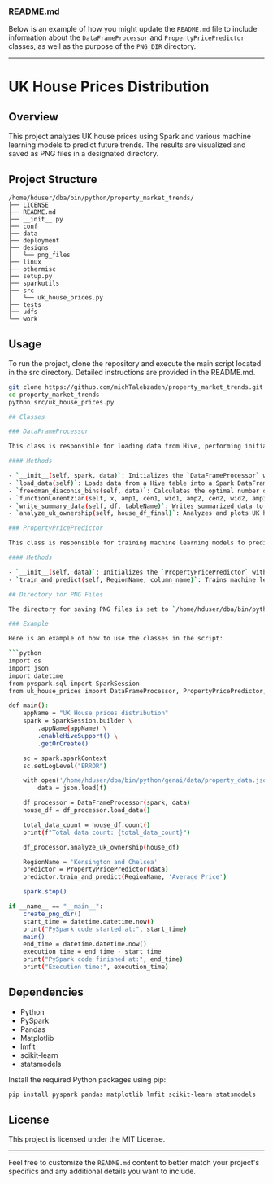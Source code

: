 ### README.md

Below is an example of how you might update the `README.md` file to include information about the `DataFrameProcessor` and `PropertyPricePredictor` classes, as well as the purpose of the `PNG_DIR` directory.

---

# UK House Prices Distribution

## Overview

This project analyzes UK house prices using Spark and various machine learning models to predict future trends. The results are visualized and saved as PNG files in a designated directory.

## Project Structure

```
/home/hduser/dba/bin/python/property_market_trends/
├── LICENSE
├── README.md
├── __init__.py
├── conf
├── data
├── deployment
├── designs
│   └── png_files
├── linux
├── othermisc
├── setup.py
├── sparkutils
├── src
│   └── uk_house_prices.py
├── tests
├── udfs
└── work
```

## Usage

To run the project, clone the repository and execute the main script located in the src directory. Detailed instructions are provided in the README.md.


```bash
git clone https://github.com/michTalebzadeh/property_market_trends.git
cd property_market_trends
python src/uk_house_prices.py

## Classes

### DataFrameProcessor

This class is responsible for loading data from Hive, performing initial data analysis, and generating some basic plots.

#### Methods

- `__init__(self, spark, data)`: Initializes the `DataFrameProcessor` with a Spark session and data.
- `load_data(self)`: Loads data from a Hive table into a Spark DataFrame.
- `freedman_diaconis_bins(self, data)`: Calculates the optimal number of bins for a histogram using the Freedman-Diaconis rule.
- `functionLorentzian(self, x, amp1, cen1, wid1, amp2, cen2, wid2, amp3, cen3, wid3)`: Defines a Lorentzian function.
- `write_summary_data(self, df, tableName)`: Writes summarized data to a Hive table.
- `analyze_uk_ownership(self, house_df_final)`: Analyzes and plots UK house price data.

### PropertyPricePredictor

This class is responsible for training machine learning models to predict future house prices and generating plots.

#### Methods

- `__init__(self, data)`: Initializes the `PropertyPricePredictor` with data.
- `train_and_predict(self, RegionName, column_name)`: Trains machine learning models and generates predictions for a specified region and column.

## Directory for PNG Files

The directory for saving PNG files is set to `/home/hduser/dba/bin/python/property_market_trends/designs/png_files`. If this directory does not exist, it will be created automatically by the script.

### Example

Here is an example of how to use the classes in the script:

```python
import os
import json
import datetime
from pyspark.sql import SparkSession
from uk_house_prices import DataFrameProcessor, PropertyPricePredictor, create_png_dir

def main():
    appName = "UK House prices distribution"
    spark = SparkSession.builder \
        .appName(appName) \
        .enableHiveSupport() \
        .getOrCreate()

    sc = spark.sparkContext
    sc.setLogLevel("ERROR")

    with open('/home/hduser/dba/bin/python/genai/data/property_data.json', 'r') as f:
        data = json.load(f)

    df_processor = DataFrameProcessor(spark, data)
    house_df = df_processor.load_data()

    total_data_count = house_df.count()
    print(f"Total data count: {total_data_count}")

    df_processor.analyze_uk_ownership(house_df)

    RegionName = 'Kensington and Chelsea'
    predictor = PropertyPricePredictor(data)
    predictor.train_and_predict(RegionName, 'Average Price')

    spark.stop()

if __name__ == "__main__":
    create_png_dir()
    start_time = datetime.datetime.now()
    print("PySpark code started at:", start_time)
    main()
    end_time = datetime.datetime.now()
    execution_time = end_time - start_time
    print("PySpark code finished at:", end_time)
    print("Execution time:", execution_time)
```

## Dependencies

- Python
- PySpark
- Pandas
- Matplotlib
- lmfit
- scikit-learn
- statsmodels

Install the required Python packages using pip:

```bash
pip install pyspark pandas matplotlib lmfit scikit-learn statsmodels
```

## License

This project is licensed under the MIT License.

---

Feel free to customize the `README.md` content to better match your project's specifics and any additional details you want to include.

